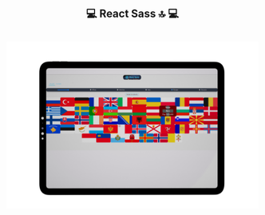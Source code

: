 
<div align="center"><br>
        <h2> 💻 React Sass 🔝 💻</h2><br>

<img src="https://github.com/Mika73100/API_drapeaux_REACT_SASS/blob/master/public/1637.png" />
        
</div>
